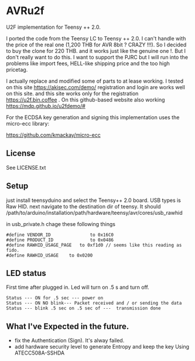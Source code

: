 AVRu2f 
==========

U2F implementation for Teensy ++ 2.0.

I ported the code from the Teensy LC to Teensy ++ 2.0. I can't handle with the price of the real one (1,200 THB for AVR 8bit ? CRAZY !!!). So I decided to buy the clone for 220 THB. and it works just like the genuine one !. But I don't really want to do this. I want to support the PJRC but I will run into the problems like import fees, HELL-like shipping price and the too high pricetag.  

I actually replace and modified some of parts to at lease working. I tested on this site <https://akisec.com/demo/> registration and login are works well on this site. and this site works only for the registration <https://u2f.bin.coffee> .
On this github-based website also working <https://mdp.github.io/u2fdemo/#>


For the ECDSA key generation and signing this implementation uses the micro-ecc library:

<https://github.com/kmackay/micro-ecc>


License
-------

See LICENSE.txt

Setup
-----

just install teensyduino and select the Teensy++ 2.0 board. USB types is Raw HID. next navigate to the destination dir of teensy. It should /path/to/arduino/installation/path/hardware/teensy/avr/cores/usb_rawhid

in usb_private.h chage these following things 

```
#define VENDOR_ID               to 0x16C0
#define PRODUCT_ID              to 0x0486
#define RAWHID_USAGE_PAGE 	to 0xf1d0 // seems like this reading as fido.
#define RAWHID_USAGE	to 0x0200
```
LED status
----------
First time after plugged in. Led will turn on .5 s and turn off.

```
Status --- ON for .5 sec --- power on
Status --- ON NO blink--- Packet received and / or sending the data
Status --- blink .5 sec on .5 sec of ---  transmission done
```
What I've Expected in the future.
--------
- fix the Authentication (Sign). It's alway failed.
- add hardware security level to generate Entropy and keep the key 
Using ATECC508A-SSHDA
